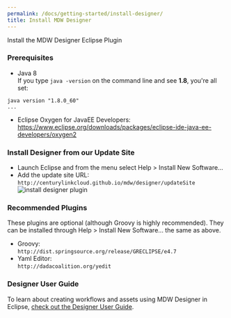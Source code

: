 ```yaml
---
permalink: /docs/getting-started/install-designer/
title: Install MDW Designer
---
```


Install the MDW Designer Eclipse Plugin

### Prerequisites
  - Java 8   
  If you type `java -version` on the command line and see **1.8**, you're all set:
  ```
  java version "1.8.0_60"
  ...
  ```
  - Eclipse Oxygen for JavaEE Developers:<br>
    <https://www.eclipse.org/downloads/packages/eclipse-ide-java-ee-developers/oxygen2>  
  
### Install Designer from our Update Site
  - Launch Eclipse and from the menu select Help > Install New Software...
  - Add the update site URL:<br>
    `http://centurylinkcloud.github.io/mdw/designer/updateSite`
  ![install designer plugin](../images/designerPlugin.png "designerPlugin")
  
### Recommended Plugins
  These plugins are optional (although Groovy is highly recommended).
  They can be installed through Help > Install New Software... the same as above.
  - Groovy:<br>
    `http://dist.springsource.org/release/GRECLIPSE/e4.7`
  - Yaml Editor:<br>
    `http://dadacoalition.org/yedit`

### Designer User Guide
  To learn about creating workflows and assets using MDW Designer in Eclipse,
  [check out the Designer User Guide](../../designer/user-guide).